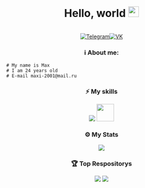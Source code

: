 <h1 align="center">Hello, world <img src="https://images.emojiterra.com/google/noto-emoji/unicode-15/animated/1f44b.gif" width="28"></h1>
<p align="center"><br/>
  <a href="https://t.me/notmaxhack"
    ><img
      src="https://img.shields.io/badge/Telegram-%232E87FB?color=0088CC&style=for-the-badge&logo=telegram&logoColor=white"
      alt="Telegram"
  /></a><a href="https://vk.com/ritard"
    ><img
      src="https://img.shields.io/badge/VK-%232E87FB?color=4a76a8&style=for-the-badge&logo=vk&logoColor=white"
      alt="VK"
  /></a>
  <h3 align="center">ℹ️ About me:</h3>
</p>
<p align="center">

```
# My name is Max
# I am 24 years old
# E-mail maxi-2001@mail.ru
```

</p>


<h3 align="center">⚡ My skills</h3>
<p align="center">
<a href="https://github.com/maxhack1337" target="_blank"><img src="https://skillicons.dev/icons?i=visualstudio,dotnet,photoshop,figma,css,html,js,python,bots,nodejs,swift,c,cs,react"/></a>
<a href="https://github.com/maxhack1337" target="_blank"><img src="https://vkenhancer.ru/corel.png" width="46" height="46"/></a>
</p>
<h3 align="center">⚙️ My Stats</h3>
<p align="center">
<img src="https://github-readme-stats.vercel.app/api?username=maxhack1337&show_icons=true&icon_color=0096FF&title_color=0096FF&text_color=ffffff&border_color=0d1117&bg_color=0d1117&cache_seconds=1800&locale=en"/></p>
<h3 align="center">🏆 Top Respositorys</h3>
<p align="center"><a href="https://github.com/maxhack1337/vk_tools/">
<img src="https://denvercoder1-github-readme-stats.vercel.app/api/pin/?username=maxhack1337&repo=vk_tools&theme=react&bg_color=0d1117&text_color=ffffff&title_color=0096FF&border_color=003364&icon_color=0096FF&show_icons=false"/></a>
<a href="https://github.com/maxhack1337/RhymesGen/">
<img src="https://denvercoder1-github-readme-stats.vercel.app/api/pin/?username=maxhack1337&repo=RhymesGen&theme=react&bg_color=0d1117&text_color=ffffff&title_color=0096FF&border_color=003364&icon_color=0096FF&show_icons=false"/></a></p>
